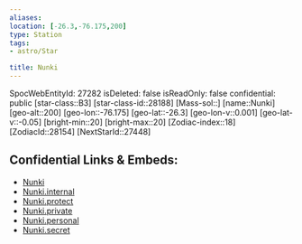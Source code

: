 ```yaml
---
aliases: 
location: [-26.3,-76.175,200]
type: Station
tags:
- astro/Star

title: Nunki
---
```

SpocWebEntityId: 27282
isDeleted: false
isReadOnly: false
confidential: public
[star-class::B3]
[star-class-id::28188]
[Mass-sol::]
[name::Nunki]
[geo-alt::200]
[geo-lon::-76.175]
[geo-lat::-26.3]
[geo-lon-v::0.001]
[geo-lat-v::-0.05]
[bright-min::20]
[bright-max::20]
[Zodiac-index::18]
[ZodiacId::28154]
[NextStarId::27448]



## Confidential Links & Embeds: 
- [Nunki](../../../_public/astro/Star/Nunki.md) 
- [Nunki.internal](../../../_internal/astro/Star/Nunki.internal.md) 
- [Nunki.protect](../../../_protect/astro/Star/Nunki.protect.md) 
- [Nunki.private](../../../_private/astro/Star/Nunki.private.md) 
- [Nunki.personal](../../../_personal/astro/Star/Nunki.personal.md) 
- [Nunki.secret](../../../_secret/astro/Star/Nunki.secret.md) 
